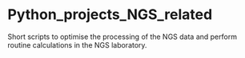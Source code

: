 # Python_projects_NGS_related
Short scripts to optimise the processing of the NGS data and perform routine calculations in the NGS laboratory.
